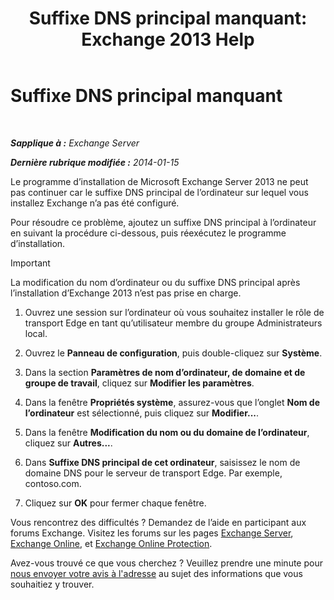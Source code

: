 ﻿---
title: 'Suffixe DNS principal manquant: Exchange 2013 Help'
TOCTitle: Suffixe DNS principal manquant
ms:assetid: 310765bf-a650-4a3d-a5e4-6173b559d4f6
ms:mtpsurl: https://technet.microsoft.com/fr-fr/library/ms.exch.setupreadiness.fqdnmissing(v=EXCHG.150)
ms:contentKeyID: 61204568
ms.date: 04/24/2018
mtps_version: v=EXCHG.150
ms.translationtype: HT
---

# Suffixe DNS principal manquant

 

_**Sapplique à :** Exchange Server_

_**Dernière rubrique modifiée :** 2014-01-15_

Le programme d’installation de Microsoft Exchange Server 2013 ne peut pas continuer car le suffixe DNS principal de l’ordinateur sur lequel vous installez Exchange n’a pas été configuré.

Pour résoudre ce problème, ajoutez un suffixe DNS principal à l’ordinateur en suivant la procédure ci-dessous, puis réexécutez le programme d’installation.

> [!IMPORTANT]  
> La modification du nom d’ordinateur ou du suffixe DNS principal après l’installation d’Exchange 2013 n’est pas prise en charge.


1.  Ouvrez une session sur l’ordinateur où vous souhaitez installer le rôle de transport Edge en tant qu’utilisateur membre du groupe Administrateurs local.

2.  Ouvrez le **Panneau de configuration**, puis double-cliquez sur **Système**.

3.  Dans la section **Paramètres de nom d’ordinateur, de domaine et de groupe de travail**, cliquez sur **Modifier les paramètres**.

4.  Dans la fenêtre **Propriétés système**, assurez-vous que l’onglet **Nom de l’ordinateur** est sélectionné, puis cliquez sur **Modifier...**.

5.  Dans la fenêtre **Modification du nom ou du domaine de l’ordinateur**, cliquez sur **Autres...**.

6.  Dans **Suffixe DNS principal de cet ordinateur**, saisissez le nom de domaine DNS pour le serveur de transport Edge. Par exemple, contoso.com.

7.  Cliquez sur **OK** pour fermer chaque fenêtre.

Vous rencontrez des difficultés ? Demandez de l’aide en participant aux forums Exchange. Visitez les forums sur les pages [Exchange Server](https://go.microsoft.com/fwlink/p/?linkid=60612), [Exchange Online](https://go.microsoft.com/fwlink/p/?linkid=267542), et [Exchange Online Protection](https://go.microsoft.com/fwlink/p/?linkid=285351).

Avez-vous trouvé ce que vous cherchez ? Veuillez prendre une minute pour [nous envoyer votre avis à l'adresse](mailto:exsetuphelpfeedback@microsoft.com?subject=exchange%202013%20setup%20help%20feedback) au sujet des informations que vous souhaitiez y trouver.

